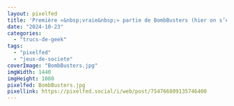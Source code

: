 ```yaml
---
layout: pixelfed
title: 'Première «&nbsp;vraie&nbsp;» partie de BombBusters (hier on s’est entrainé, et on a passé notre exam !) #j2s #coop #deduction #coup2❤️'
date: "2024-10-23"
categories: 
  - "trucs-de-geek"
tags: 
  - "pixelfed"
  - "jeux-de-societe"
coverImage: "BombBusters.jpg"
imgWidth: 1440
imgHeight: 1080
pixelfed: BombBusters.jpg
pixellink: https://pixelfed.social/i/web/post/754766809135746400
---
```

